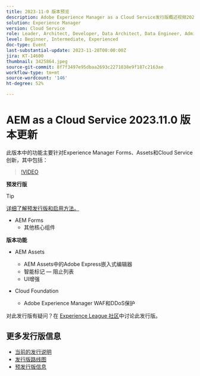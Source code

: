 ```yaml
---
title: 2023-11-0 版本预览
description: Adobe Experience Manager as a Cloud Service发行版概述视频2023.11.0，本发行版中的功能主要针对Experience Manager Forms、资源和Cloud Service
solution: Experience Manager
version: Cloud Service
role: Leader, Architect, Developer, Data Architect, Data Engineer, Admin, User
level: Beginner, Intermediate, Experienced
doc-type: Event
last-substantial-update: 2023-11-28T00:00:00Z
jira: KT-14600
thumbnail: 3425864.jpeg
source-git-commit: 8f7f3497e95dbaa2693c2271038e9f187c2163ae
workflow-type: tm+mt
source-wordcount: '146'
ht-degree: 52%

---
```


# AEM as a Cloud Service 2023.11.0 版本更新

此版本中的功能主要针对Experience Manager Forms、Assets和Cloud Service创新，其中包括：

>[!VIDEO](https://video.tv.adobe.com/v/3425864/?learn=on)

**预发行版**

>[!TIP]
>
>[详细了解预发行版和启用方法。](https://experienceleague.adobe.com/docs/experience-manager-cloud-service/content/release-notes/prerelease.html)

* AEM Forms
   * 其他核心组件

**版本功能**

* AEM Assets
   * AEM Assets中的Adobe Express嵌入式编辑器
   * 智能标记 — 阻止列表
   * UI增强

* Cloud Foundation
   * Adobe Experience Manager WAF和DDoS保护

对此发行版有疑问？在 [Experience League 社区](https://adobe.ly/3uBHk1D)中讨论此发行版。

## 更多发行版信息

* [当前的发行说明](https://experienceleague.adobe.com/docs/experience-manager-cloud-service/content/release-notes/home.html?lang=zh-Hans)
* [发行版路线图](https://experienceleague.adobe.com/docs/experience-manager-release-information/aem-release-updates/update-releases-roadmap.html?lang=zh-Hans)
* [预发行版信息](https://experienceleague.adobe.com/docs/experience-manager-cloud-service/content/release-notes/prerelease.html)